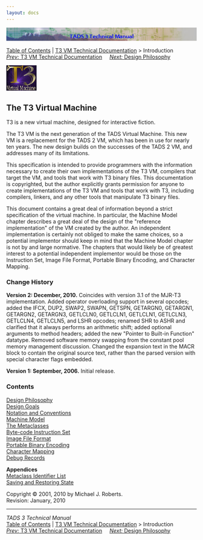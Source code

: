 ```yaml
---
layout: docs
---
```

<div class="topbar">

<img src="../topbar.jpg" data-border="0" />

</div>

<div class="nav">

<a href="../toc.html" class="nav">Table of Contents</a> \|
<a href="../t3spec.html" class="nav">T3 VM Technical Documentation</a> \>
Introduction  
<span class="navnp"><a href="../t3spec.html" class="nav"><em>Prev:</em> T3 VM Technical
Documentation</a>    
<a href="philos.html" class="nav"><em>Next:</em> Design Philosophy</a>
    </span>

</div>

<div class="main">

![](t3logo.gif)

  
  

## The T3 Virtual Machine

T3 is a new virtual machine, designed for interactive fiction.

The T3 VM is the next generation of the TADS Virtual Machine. This new
VM is a replacement for the TADS 2 VM, which has been in use for nearly
ten years. The new design builds on the successes of the TADS 2 VM, and
addresses many of its limitations.

This specification is intended to provide programmers with the
information necessary to create their own implementations of the T3 VM,
compilers that target the VM, and tools that work with T3 binary files.
This documentation is copyrighted, but the author explicitly grants
permission for anyone to create implementations of the T3 VM and tools
that work with T3, including compilers, linkers, and any other tools
that manipulate T3 binary files.

This document contains a great deal of information beyond a strict
specification of the virtual machine. In particular, the Machine Model
chapter describes a great deal of the design of the "reference
implementation" of the VM created by the author. An independent
implementation is certainly not obliged to make the same choices, so a
potential implementor should keep in mind that the Machine Model chapter
is not by and large normative. The chapters that would likely be of
greatest interest to a potential independent implementor would be those
on the Instruction Set, Image File Format, Portable Binary Encoding, and
Character Mapping.

### Change History

**Version 2: December, 2010.** Coincides with version 3.1 of the MJR-T3
implementation. Added operator overloading support in several opcodes;
added the IFCX, DUP2, SWAP2, SWAPN, GETSPN, GETARGN0, GETARGN1,
GETARGN2, GETARGN3, GETLCLN0, GETLCLN1, GETLCLN1, GETLCLN3, GETLCLN4,
GETLCLN5, and LSHR opcodes; renamed SHR to ASHR and clarified that it
always performs an arithmetic shift; added optional arguments to method
headers; added the new "Pointer to Built-in Function" datatype. Removed
software memory swapping from the constant pool memory management
discussion. Changed the expansion text in the MACR block to contain the
original source text, rather than the parsed version with special
character flags embedded.

**Version 1: September, 2006.** Initial release.

### Contents

[Design Philosophy](philos.html)  
[Design Goals](goals.html)  
[Notation and Conventions](notation.html)  
[Machine Model](model.html)  
[The Metaclasses](metacl.html)  
[Byte-code Instruction Set](opcode.html)  
[Image File Format](format.html)  
[Portable Binary Encoding](bincode.html)  
[Character Mapping](charmap.html)  
[Debug Records](debug.html)  
  
**Appendices**  
[Metaclass Identifier List](metalist.html)  
[Saving and Restoring State](save.html)

<div class="t3spec_version">

Copyright © 2001, 2010 by Michael J. Roberts.  
Revision: January, 2010

</div>

</div>

------------------------------------------------------------------------

<div class="navb">

*TADS 3 Technical Manual*  
<a href="../toc.html" class="nav">Table of Contents</a> \|
<a href="../t3spec.html" class="nav">T3 VM Technical Documentation</a> \>
Introduction  
<span class="navnp"><a href="../t3spec.html" class="nav"><em>Prev:</em> T3 VM Technical
Documentation</a>    
<a href="philos.html" class="nav"><em>Next:</em> Design Philosophy</a>
    </span>

</div>

